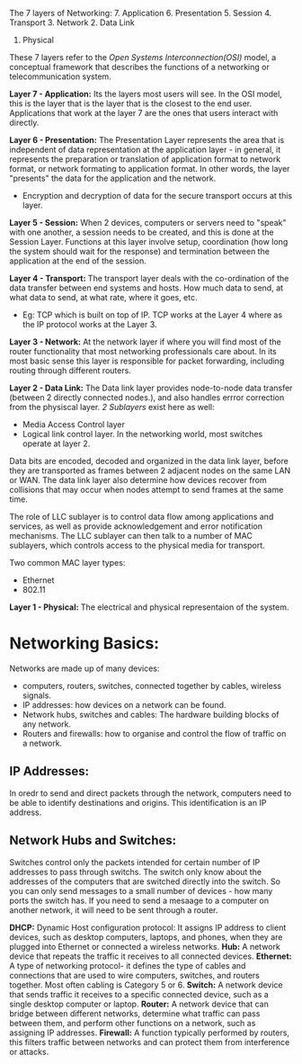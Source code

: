 The 7 layers of Networking:
7. Application
6. Presentation
5. Session
4. Transport
3. Network
2. Data Link
1. Physical

These 7 layers refer to the _Open Systems Interconnection(OSI)_ model, a conceptual framework that describes the functions of a networking or telecommunication system. 

__Layer 7 - Application:__
Its the layers most users will see. In the OSI model, this is the layer that is the layer that is the closest to the end user. Applications that work at the layer 7 are the ones that users interact with directly.

__Layer 6 - Presentation:__
The Presentation Layer represents the area that is independent of data representation at the application layer - in general, it represents the preparation or translation of application format to network format, or network formating to application format. In other words, the layer "presents" the data for the application and the network. 
- Encryption and decryption of data for the secure transport occurs at this layer.

__Layer 5 - Session:__
When 2 devices, computers or servers need to "speak" with one another, a session needs to be created, and this is done at the Session Layer. Functions at this layer involve setup, coordination (how long the system should wait for the response) and termination between the application at the end of the session.

__Layer 4 - Transport:__
The transport layer deals with the co-ordination of the data transfer between end systems and hosts. How much data to send, at what data to send, at what rate, where it goes, etc. 
- Eg: TCP which is built on top of IP. TCP works at the Layer 4 where as the IP protocol works at the Layer 3.

__Layer 3 - Network:__
At the network layer if where you will find most of the router functionality that most networking professionals care about. In its most basic sense this layer is responsible for packet forwarding, including routing through different routers. 

__Layer 2 - Data Link:__
The Data link layer provides node-to-node data transfer (between 2 directly connected nodes.), and also handles errror correction from the physiscal layer. _2 Sublayers_ exist here as well:
- Media Access Control layer
- Logical link control layer.
In the networking world, most switches operate at layer 2.

Data bits are encoded, decoded and organized in the data link layer, before they are transported as frames between 2 adjacent nodes on the same LAN or WAN. The data link layer also determine how devices recover from collisions that may occur when nodes attempt to send frames at the same time.

The role of LLC sublayer is to control data flow among applications and services, as well as provide acknowledgement and error notification mechanisms. The LLC sublayer can then talk to a number of MAC sublayers, which controls access to the physical media for transport.

Two common MAC layer types:
- Ethernet
- 802.11

__Layer 1 - Physical:__
The electrical and physical representaion of the system.


# Networking Basics:
Networks are made up of many devices: 
- computers, routers, switches, connected together by cables, wireless signals. 
- IP addresses: how devices on a network can be found.
- Network hubs, switches and cables: The hardware building blocks of any network.
- Routers and firewalls: how to organise and control the flow of traffic on a network.

## IP Addresses:
In oredr to send and direct packets through the network, computers need to be able to identify destinations and origins. This identification is an IP address. 

## Network Hubs and Switches:
Switches control only the packets intended for certain number of IP addresses to pass through switchs. The switch only know about the addresses of the computers that are switched directly into the switch. So you can only send messages to a small number of devices - how many ports the switch has. If you need to send a mesaage to a computer on another network, it will need to be sent through a router.

__DHCP:__ Dynamic Host configuration protocol: It assigns IP address to client devices, such as desktop computers, laptops, and phones, when they are plugged into Ethernet or connected a wireless networks.
__Hub:__ A network device that repeats the traffic it receives to all connected devices.
__Ethernet:__ A type of networking protocol- it defines the type of cables and connections that are used to wire computers, switches, and routers together. Most often cabling is Category 5 or 6.
__Switch:__ A network device that sends traffic it receives to a specific connected device, such as a single desktop computer or laptop.
__Router:__ A network device that can bridge between different networks, determine what traffic can pass between them, and perform other functions on a network, such as assigning IP addresses.
__Firewall:__ A function typically performed by routers, this filters traffic between networks and can protect them from interference or attacks. 
